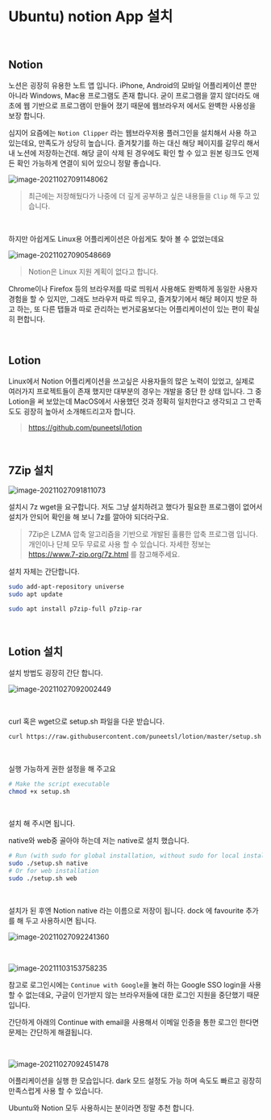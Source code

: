 # Ubuntu) notion App 설치

​	

## Notion

노션은 굉장히 유용한 노트 앱 입니다. iPhone, Android의 모바일 어플리케이션 뿐만 아니라 Windows, Mac용 프로그램도 존재 합니다. 굳이 프로그램을 깔지 않더라도 애초에 웹 기반으로 프로그램이 만들어 졌기 때문에 웹브라우저 에서도 완벽한 사용성을 보장 합니다. 

심지어 요즘에는 `Notion Clipper` 라는 웹브라우저용 플러그인을 설치해서 사용 하고 있는데요, 만족도가 상당히 높습니다. 즐겨찾기를 하는 대신 해당 페이지를 갈무리 해서 내 노션에 저장하는건데. 해당 글이 삭제 된 경우에도 확인 할 수 있고 원본 링크도 언제든 확인 가능하게 연결이 되어 있으니 정말 좋습니다.

![image-20211027091148062](https://raw.githubusercontent.com/Shane-Park/mdblog/main/OS/linux/ubuntu/notion.assets/image-20211027091148062.png)

> 최근에는 저장해뒀다가 나중에 더 깊게 공부하고 싶은 내용들을 `Clip` 해 두고 있습니다.

​	

하지만 아쉽게도 Linux용 어플리케이션은 아쉽게도 찾아 볼 수 없었는데요

![image-20211027090548669](https://raw.githubusercontent.com/Shane-Park/mdblog/main/OS/linux/ubuntu/notion.assets/image-20211027090548669.png)

> Notion은 Linux 지원 계획이 없다고 합니다.

Chrome이나 Firefox 등의 브라우저를 따로 띄워서 사용해도 완벽하게 동일한 사용자 경험을 할 수 있지만, 그래도 브라우저 따로 띄우고, 즐겨찾기에서 해당 페이지 방문 하고 하는, 또 다른 탭들과 따로 관리하는 번거로움보다는 어플리케이션이 있는 편이 확실히 편합니다.

​	

## Lotion

Linux에서 Notion 어플리케이션을 쓰고싶은 사용자들의 많은 노력이 있었고, 실제로 여러가지 프로젝트들이 존재 했지만 대부분의 경우는 개발을 중단 한 상태 입니다. 그 중 Lotion을 써 보았는데 MacOS에서 사용했던 것과 정확히 일치한다고 생각되고 그 만족도도 굉장히 높아서 소개해드리고자 합니다.

> https://github.com/puneetsl/lotion

​		

## 7Zip 설치

![image-20211027091811073](https://raw.githubusercontent.com/Shane-Park/mdblog/main/OS/linux/ubuntu/notion.assets/image-20211027091811073.png)

설치시 7z wget을 요구합니다. 저도 그냥 설치하려고 했다가 필요한 프로그램이 없어서 설치가 안되어 확인을 해 보니 7z를 깔아야 되더라구요.

> 7Zip은 LZMA 압축 알고리즘을 기반으로 개발된 훌륭한 압축 프로그램 입니다. 개인이나 단체 모두 무료로 사용 할 수 있습니다. 자세한 정보는 https://www.7-zip.org/7z.html 를 참고해주세요.

설치 자체는 간단합니다.

```bash
sudo add-apt-repository universe
sudo apt update

```

```bash
sudo apt install p7zip-full p7zip-rar
```

​		

## Lotion 설치

설치 방법도 굉장히 간단 합니다.

![image-20211027092002449](https://raw.githubusercontent.com/Shane-Park/mdblog/main/OS/linux/ubuntu/notion.assets/image-20211027092002449.png)

​	

curl 혹은 wget으로 setup.sh 파일을 다운 받습니다.

```bash
curl https://raw.githubusercontent.com/puneetsl/lotion/master/setup.sh > setup.sh
```

​	

실행 가능하게 권한 설정을 해 주고요

```bash
# Make the script executable
chmod +x setup.sh

```

​	

설치 해 주시면 됩니다.

 native와 web중 골아야 하는데 저는 native로 설치 했습니다.

```bash
# Run (with sudo for global installation, without sudo for local installation)
sudo ./setup.sh native
# Or for web installation
sudo ./setup.sh web

```

​		

설치가 된 후엔 Notion native 라는 이름으로 저장이 됩니다. dock 에 favourite 추가를 해 두고 사용하시면 됩니다.

![image-20211027092241360](https://raw.githubusercontent.com/Shane-Park/mdblog/main/OS/linux/ubuntu/notion.assets/image-20211027092241360.png)

​		

![image-20211103153758235](https://raw.githubusercontent.com/Shane-Park/mdblog/main/OS/linux/ubuntu/notion.assets/image-20211103153758235.png)

참고로 로그인시에는 `Continue with Google`을 눌러 하는 Google SSO login을 사용할 수 없는데요, 구글이 인가받지 않는 브라우저들에 대한 로그인 지원을 중단했기 때문입니다.

간단하게 아래의 Continue with email을 사용해서 이메일 인증을 통한 로그인 한다면 문제는 간단하게 해결됩니다.

​				

![image-20211027092451478](https://raw.githubusercontent.com/Shane-Park/mdblog/main/OS/linux/ubuntu/notion.assets/image-20211027092451478.png)

어플리케이션을 실행 한 모습입니다. dark 모드 설정도 가능 하며 속도도 빠르고 굉장히 만족스럽게 사용 할 수 있습니다. 

Ubuntu와 Notion 모두 사용하시는 분이라면 정말 추천 합니다.

 